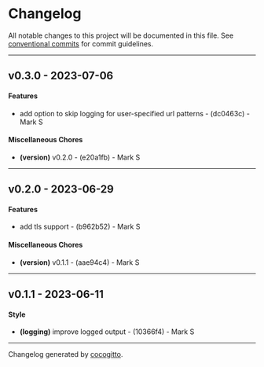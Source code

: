 # Changelog
All notable changes to this project will be documented in this file. See [conventional commits](https://www.conventionalcommits.org/) for commit guidelines.

- - -
## v0.3.0 - 2023-07-06
#### Features
- add option to skip logging for user-specified url patterns - (dc0463c) - Mark S
#### Miscellaneous Chores
- **(version)** v0.2.0 - (e20a1fb) - Mark S

- - -

## v0.2.0 - 2023-06-29
#### Features
- add tls support - (b962b52) - Mark S
#### Miscellaneous Chores
- **(version)** v0.1.1 - (aae94c4) - Mark S

- - -

## v0.1.1 - 2023-06-11
#### Style
- **(logging)** improve logged output - (10366f4) - Mark S

- - -

Changelog generated by [cocogitto](https://github.com/cocogitto/cocogitto).